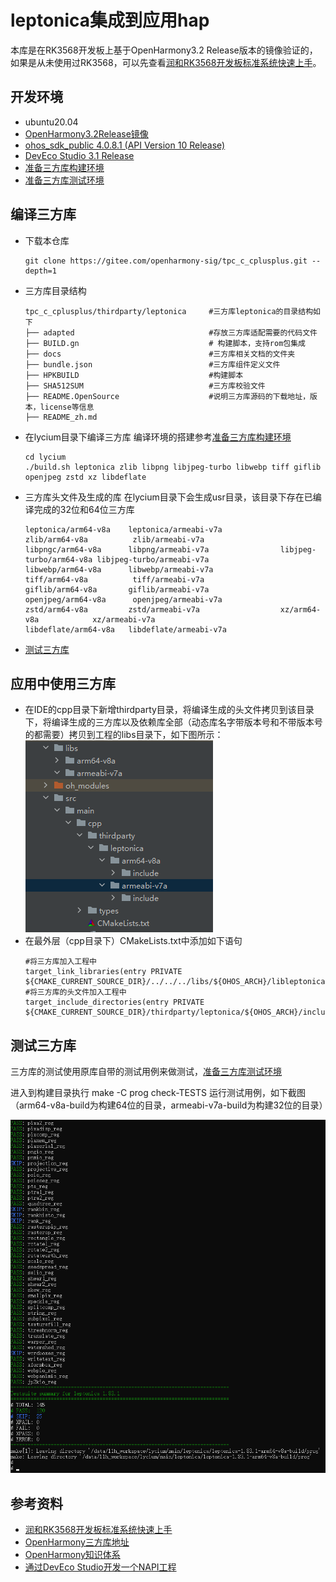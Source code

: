 # leptonica集成到应用hap
本库是在RK3568开发板上基于OpenHarmony3.2 Release版本的镜像验证的，如果是从未使用过RK3568，可以先查看[润和RK3568开发板标准系统快速上手](https://gitee.com/openharmony-sig/knowledge_demo_temp/tree/master/docs/rk3568_helloworld)。
## 开发环境
- ubuntu20.04
- [OpenHarmony3.2Release镜像](https://gitee.com/link?target=https%3A%2F%2Frepo.huaweicloud.com%2Fopenharmony%2Fos%2F3.2-Release%2Fdayu200_standard_arm32.tar.gz)
- [ohos_sdk_public 4.0.8.1 (API Version 10 Release)](http://download.ci.openharmony.cn/version/Master_Version/OpenHarmony_4.0.8.1/20230608_091016/version-Master_Version-OpenHarmony_4.0.8.1-20230608_091016-ohos-sdk-full.tar.gz)
- [DevEco Studio 3.1 Release](https://contentcenter-vali-drcn.dbankcdn.cn/pvt_2/DeveloperAlliance_package_901_9/81/v3/tgRUB84wR72nTfE8Ir_xMw/devecostudio-windows-3.1.0.501.zip?HW-CC-KV=V1&HW-CC-Date=20230621T074329Z&HW-CC-Expire=315360000&HW-CC-Sign=22F6787DF6093ECB4D4E08F9379B114280E1F65DA710599E48EA38CB24F3DBF2)
- [准备三方库构建环境](../../../lycium/README.md#1编译环境准备)
- [准备三方库测试环境](../../../lycium/README.md#3ci环境准备)

## 编译三方库
- 下载本仓库
  ```
  git clone https://gitee.com/openharmony-sig/tpc_c_cplusplus.git --depth=1
  ```
  
- 三方库目录结构
  ```
  tpc_c_cplusplus/thirdparty/leptonica     #三方库leptonica的目录结构如下
  ├── adapted                              #存放三方库适配需要的代码文件
  ├── BUILD.gn                             # 构建脚本，支持rom包集成
  ├── docs                                 #三方库相关文档的文件夹
  ├── bundle.json                          #三方库组件定义文件
  ├── HPKBUILD                             #构建脚本
  ├── SHA512SUM                            #三方库校验文件
  ├── README.OpenSource                    #说明三方库源码的下载地址，版本，license等信息
  ├── README_zh.md      
  ```
  
- 在lycium目录下编译三方库
  编译环境的搭建参考[准备三方库构建环境](../../../lycium/README.md#1编译环境准备)
  
  ```
  cd lycium
  ./build.sh leptonica zlib libpng libjpeg-turbo libwebp tiff giflib openjpeg zstd xz libdeflate
  ```
  
- 三方库头文件及生成的库
  在lycium目录下会生成usr目录，该目录下存在已编译完成的32位和64位三方库
  
  ```
  leptonica/arm64-v8a    leptonica/armeabi-v7a             zlib/arm64-v8a          zlib/armeabi-v7a   
  libpngc/arm64-v8a      libpng/armeabi-v7a                libjpeg-turbo/arm64-v8a libjpeg-turbo/armeabi-v7a 
  libwebp/arm64-v8a      libwebp/armeabi-v7a               tiff/arm64-v8a          tiff/armeabi-v7a 
  giflib/arm64-v8a       giflib/armeabi-v7a                openjpeg/arm64-v8a      openjpeg/armeabi-v7a 
  zstd/arm64-v8a         zstd/armeabi-v7a                  xz/arm64-v8a            xz/armeabi-v7a 
  libdeflate/arm64-v8a   libdeflate/armeabi-v7a       
  ```
  
- [测试三方库](#测试三方库)

## 应用中使用三方库
- 在IDE的cpp目录下新增thirdparty目录，将编译生成的头文件拷贝到该目录下，将编译生成的三方库以及依赖库全部（动态库名字带版本号和不带版本号的都需要）拷贝到工程的libs目录下，如下图所示：
  &nbsp;![leptonica_install](pic/leptonica_install.png)
- 在最外层（cpp目录下）CMakeLists.txt中添加如下语句
  ```
  #将三方库加入工程中
  target_link_libraries(entry PRIVATE ${CMAKE_CURRENT_SOURCE_DIR}/../../../libs/${OHOS_ARCH}/libleptonica.so)
  #将三方库的头文件加入工程中
  target_include_directories(entry PRIVATE ${CMAKE_CURRENT_SOURCE_DIR}/thirdparty/leptonica/${OHOS_ARCH}/include)
  ```
## 测试三方库
三方库的测试使用原库自带的测试用例来做测试，[准备三方库测试环境](../../../lycium/README.md#3ci环境准备)

进入到构建目录执行 make -C prog check-TESTS 运行测试用例，如下截图（arm64-v8a-build为构建64位的目录，armeabi-v7a-build为构建32位的目录）

![leptonica_test](pic/leptonica_ohos_test.png)

## 参考资料
- [润和RK3568开发板标准系统快速上手](https://gitee.com/openharmony-sig/knowledge_demo_temp/tree/master/docs/rk3568_helloworld)
- [OpenHarmony三方库地址](https://gitee.com/openharmony-tpc)
- [OpenHarmony知识体系](https://gitee.com/openharmony-sig/knowledge)
- [通过DevEco Studio开发一个NAPI工程](https://gitee.com/openharmony-sig/knowledge_demo_temp/blob/master/docs/napi_study/docs/hello_napi.md)
